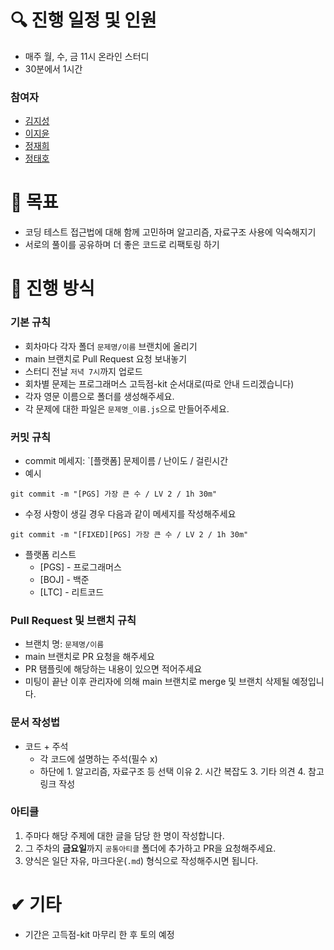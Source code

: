 # 🔍 진행 일정 및 인원

- 매주 월, 수, 금 11시 온라인 스터디
- 30분에서 1시간

### 참여자

- [김지성](https://github.com/jisung24)
- [이지윤](https://github.com/JIY00N2)
- [정재희](https://github.com/oaoong)
- [정태호](https://github.com/Jeong-Taeho)

# 🙏 목표

- 코딩 테스트 접근법에 대해 함께 고민하며 알고리즘, 자료구조 사용에 익숙해지기
- 서로의 풀이를 공유하며 더 좋은 코드로 리팩토링 하기

# 📌 진행 방식

### 기본 규칙

- 회차마다 각자 폴더 `문제명/이름` 브랜치에 올리기
- main 브랜치로 Pull Request 요청 보내놓기
- 스터디 전날 `저녁 7시`까지 업로드
- 회차별 문제는 프로그래머스 고득점-kit 순서대로(따로 안내 드리겠습니다)
- 각자 영문 이름으로 폴더를 생성해주세요.
- 각 문제에 대한 파일은 `문제명_이름.js`으로 만들어주세요.

### 커밋 규칙

- commit 메세지: `[플랫폼] 문제이름 / 난이도 / 걸린시간
- 예시

```
git commit -m "[PGS] 가장 큰 수 / LV 2 / 1h 30m"
```

- 수정 사항이 생길 경우 다음과 같이 메세지를 작성해주세요

```
git commit -m "[FIXED][PGS] 가장 큰 수 / LV 2 / 1h 30m"
```

- 플랫폼 리스트
  - [PGS] - 프로그래머스
  - [BOJ] - 백준
  - [LTC] - 리트코드

### Pull Request 및 브랜치 규칙

- 브랜치 명: `문제명/이름`
- main 브랜치로 PR 요청을 해주세요
- PR 탬플릿에 해당하는 내용이 있으면 적어주세요
- 미팅이 끝난 이후 관리자에 의해 main 브랜치로 merge 및 브랜치 삭제될 예정입니다.

### 문서 작성법

- 코드 + 주석
  - 각 코드에 설명하는 주석(필수 x)
  - 하단에 1. 알고리즘, 자료구조 등 선택 이유 2. 시간 복잡도 3. 기타 의견 4. 참고 링크 작성

### 아티클

1. 주마다 해당 주제에 대한 글을 담당 한 명이 작성합니다.
2. 그 주차의 **금요일**까지 `공통아티클` 폴더에 추가하고 PR을 요청해주세요.
3. 양식은 일단 자유, 마크다운(`.md`) 형식으로 작성해주시면 됩니다.

# ✔ 기타

- 기간은 고득점-kit 마무리 한 후 토의 예정
